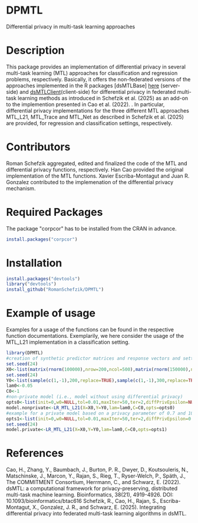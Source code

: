 # DPMTL
Differential privacy in multi-task learning approaches

# Description 
This package provides an implementation of differential privacy in several multi-task learning (MTL) approaches for classification and regression problems, respectively. Basically, it offers the non-federated versions of the approaches implemented in the R packages [dsMTLBase] [here](https://github.com/transbioZI/dsMTLBase) (server-side) and [dsMTLClient](https://github.com/transbioZI/dsMTLClient)(client-side) for differential privacy in federated multi-task learning methods as introduced in Schefzik et al. (2025) as an add-on to the implemention presented in Cao et al. (2022).
. In particular, differential privacy implementations for the three different MTL approaches MTL_L21, MTL_Trace and MTL_Net as described in Schefzik et al. (2025) are provided, for regression and classification settings, respectively. 

# Contributors
Roman Schefzik aggregated, edited and finalized the code of the MTL and differential privacy functions, respectively. Han Cao provided the original implementation of the MTL functions. Xavier Escriba-Montagut and Juan R. Gonzalez contributed to the implemenation of the differential privacy mechanism.

# Required Packages
The package "corpcor" has to be installed from the CRAN in advance.
```R
install.packages("corpcor")
```
# Installation
```R
install.packages("devtools")
library("devtools")
install_github("RomanSchefzik/DPMTL")
```
# Example of usage
Examples for a usage of the functions can be found in the respective function documentations.
Exemplarily, we here consider the usage of the MTL_L21 implementation in a classification setting.
```R
library(DPMTL)
#creation of synthetic predictor matrices and response vectors and setting of the model hyperparameters
set.seed(24)
X0<-list(matrix(rnorm(100000),nrow=200,ncol=500),matrix(rnorm(150000),nrow=300,ncol=500))
set.seed(24)
Y0<-list(sample(c(1,-1),200,replace=TRUE),sample(c(1,-1),300,replace=TRUE))
lam0<-0.05
C0<-1
#non-private model (i.e., model without using differential privacy)
opts0<-list(init=0,w0=NULL,tol=0.01,maxIter=50,ter=2,diffPrivEpsilon=NULL,nRunsSensitAn=NULL)
model.nonprivate<-LR_MTL_L21(X=X0,Y=Y0,lam=lam0,C=C0,opts=opts0)
#example for a private model based on a privacy parameter of 0.7 and 100 runs for the involved sensitivity analyses
opts1<-list(init=0,w0=NULL,tol=0.01,maxIter=50,ter=2,diffPrivEpsilon=0.7,nRunsSensitAn=100)
set.seed(24)
model.private<-LR_MTL_L21(X=X0,Y=Y0,lam=lam0,C=C0,opts=opts1)
``` 
# References
Cao, H., Zhang, Y., Baumbach, J., Burton, P. R., Dwyer, D., Koutsouleris, N., Matschinske, J., Marcon, Y., Rajan, S., Rieg, T., Ryser-Welch, P., Späth, J., The COMMITMENT Consortium, Herrmann, C., and Schwarz, E. (2022). dsMTL: a computational framework for privacy-preserving, distributed multi-task machine learning. Bioinformatics, 38(21), 4919-4926. DOI: 10.1093/bioinformatics/btac616
Schefzik, R., Cao, H., Rajan, S., Escriba-Montagut, X., Gonzalez, J. R., and Schwarz, E. (2025). Integrating differential privacy into federated multi-task learning algorithms in dsMTL.



